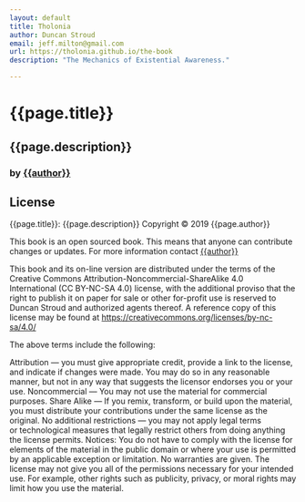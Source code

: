 ```yaml
---
layout: default
title: Tholonia
author: Duncan Stroud
email: jeff.milton@gmail.com
url: https://tholonia.github.io/the-book
description: "The Mechanics of Existential Awareness."

---
```


# {{page.title}}
## {{page.description}}
### by <a href="mailto:{{email}}">{{author}}</a>

## **License**

{{page.title}}: {{page.description}}
Copyright © 2019 {{page.author}}

This book is an open sourced book.  This means that anyone can contribute
changes or updates.  For more information contact <a href="mailto:{{email}}">{{author}}</a>

This book and its on-line version are distributed under the terms of the
Creative Commons Attribution-Noncommercial-ShareAlike 4.0 International (CC
BY-NC-SA 4.0) license, with the additional proviso that the right to publish
it on paper for sale or other for-profit use is reserved to Duncan Stroud
and authorized agents thereof.  A reference copy of this license may be
found at https://creativecommons.org/licenses/by-nc-sa/4.0/

The above terms include the following:

Attribution — you must give appropriate credit, provide a link to the
license, and indicate if changes were made.  You may do so in any reasonable
manner, but not in any way that suggests the licensor endorses you or your
use.  Noncommercial — You may not use the material for commercial purposes. 
Share Alike — If you remix, transform, or build upon the material, you must
distribute your contributions under the same license as the original.  No
additional restrictions — you may not apply legal terms or technological
measures that legally restrict others from doing anything the license
permits.  Notices: You do not have to comply with the license for elements
of the material in the public domain or where your use is permitted by an
applicable exception or limitation.  No warranties are given.  The license
may not give you all of the permissions necessary for your intended use. 
For example, other rights such as publicity, privacy, or moral rights may
limit how you use the material.

